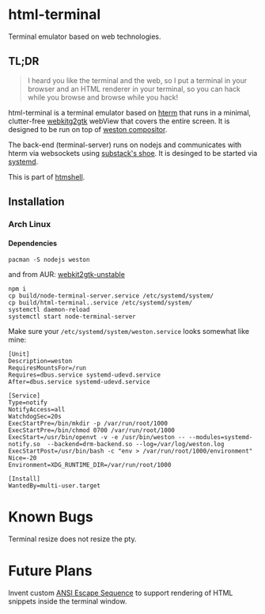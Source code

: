 html-terminal
===
Terminal emulator based on web technologies.


## TL;DR
> I heard you like the terminal and the web, so I put a terminal in your browser and an HTML renderer in your terminal, so you can hack while you browse and browse while you hack!


html-terminal is a terminal emulator based on [hterm][1] that runs in a minimal, clutter-free [webkitg2gtk][2] webView that covers the entire screen. It is designed to be run on top of [weston compositor][3].

The back-end (terminal-server) runs on nodejs and communicates with hterm via websockets using [substack's shoe][4]. It is desinged to be started via [systemd][5].

This is part of [htmshell][6].

## Installation

### Arch Linux

#### Dependencies

```
pacman -S nodejs weston 
```
and from AUR: [webkit2gtk-unstable](https://aur.archlinux.org/packages/webkit2gtk-unstable/)

```
npm i
cp build/node-terminal-server.service /etc/systemd/system/
cp build/html-terminal..service /etc/systemd/system/
systemctl daemon-reload
systemctl start node-terminal-server
```

Make sure your `/etc/systemd/system/weston.service` looks somewhat like mine:

```
[Unit]
Description=weston
RequiresMountsFor=/run
Requires=dbus.service systemd-udevd.service
After=dbus.service systemd-udevd.service

[Service]
Type=notify
NotifyAccess=all
WatchdogSec=20s
ExecStartPre=/bin/mkdir -p /var/run/root/1000
ExecStartPre=/bin/chmod 0700 /var/run/root/1000
ExecStart=/usr/bin/openvt -v -e /usr/bin/weston -- --modules=systemd-notify.so  --backend=drm-backend.so --log=/var/log/weston.log
ExecStartPost=/usr/bin/bash -c "env > /var/run/root/1000/environment"
Nice=-20
Environment=XDG_RUNTIME_DIR=/var/run/root/1000

[Install]
WantedBy=multi-user.target
```

# Known Bugs

Terminal resize does not resize the pty.

# Future Plans

Invent custom [ANSI Escape Sequence][7] to support rendering of HTML snippets inside the terminal window.

[1]: https://github.com/macton/hterm
[2]: https://directory.fsf.org/wiki/Webkit2gtk
[3]: https://github.com/wayland-project/weston
[4]: https://github.com/substack/shoe
[5]: https://en.wikipedia.org/wiki/Systemd
[6]: https://github.com/regular/htmshell
[7]: https://en.wikipedia.org/wiki/ANSI_escape_code


